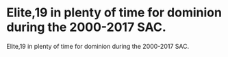 # Elite,19 in plenty of time for dominion during the 2000-2017 SAC.

Elite,19 in plenty of time for dominion during the 2000-2017 SAC.
